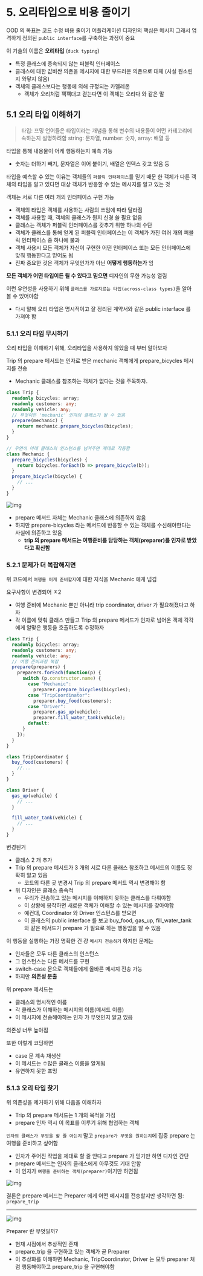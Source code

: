 # 5. 오리타입으로 비용 줄이기

OOD 의 목표는 코드 수정 비용 줄이기
어플리케이션 디자인의 핵심은 메시지
그래서 엄격하게 정의된 `public interface`를 구축하는 과정이 중요

이 기술의 이름은 **오리타입** (`duck typing`)

- 특정 클래스에 종속되지 않는 퍼블릭 인터페이스
- 클래스에 대한 값비싼 의존을 메시지에 대한 부드러운 의존으로 대체 (사실 뭔소린지 와닿지 않음)
- 객체의 클래스보다는 행동에 의해 규정되는 카멜레온
  - 객체가 오리처럼 꽥꽥대고 걷는다면 이 객체는 오리다 와 같은 말

## 5.1 오리 타입 이해하기

> 타입: 프밍 언어들은 타입이라는 개념을 통해 변수의 내용물이 어떤 카테고리에 속하는지 설명하려함
> string: 문자열, number: 숫자, array: 배열 등

타입을 통해 내용물이 어케 행동하는지 예측 가능

- 숫자는 더하기 빼기, 문자열은 이어 붙이기, 배열은 인덱스 갖고 있음 등

타입을 예측할 수 있는 이유는 객체들의 `퍼블릭 인터페이스`를 믿기 때문
한 객체가 다른 객체의 타입을 알고 있다면 대상 객체가 반응할 수 있는 메시지를 알고 있는 것

객체는 서로 다른 여러 개의 인터페이스 구현 가능

- 객체의 타입은 객체를 사용하는 사람의 쓰임에 따라 달라짐
- 객체를 사용할 때, 객체의 클래스가 뭔지 신경 쓸 필요 없음
- 클래스는 객체가 퍼블릭 인터페이스를 갖추기 위한 하나의 수단
- 객체가 클래스를 통해 얻게 된 퍼블릭 인터페이스는 이 객체가 가진 여러 개의 퍼블릭 인터페이스 중 하나에 불과
- 객체 사용시 모든 객체가 자신이 구현한 어떤 인터페이스 또는 모든 인터페이스에 맞춰 행동한다고 믿어도 됨
- 진짜 중요한 것은 객체가 무엇인가가 아닌 **어떻게 행동하는가** 임

**모든 객체가 어떤 타입이든 될 수 있다고 믿으면** 디자인의 무한 가능성 열림

이런 유연성을 사용하기 위해 `클래스를 가로지르는 타입(across-class types)`을 알아 볼 수 있어야함

- 다시 말해 오리 타입은 명시적이고 잘 정리된 계약서와 같은 public interface 를 가져야 함

### 5.1.1 오리 타입 무시하기

오리 타입을 이해하기 위해, 오리타입을 사용하지 않았을 때 부터 알아보자

Trip 의 prepare 메서드는 인자로 받은 mechanic 객체에게 prepare_bicycles 메시지를 전송

- Mechanic 클래스를 참조하는 객체가 없다는 것을 주목하자.

```typescript
class Trip {
  readonly bicycles: array;
  readonly customers: any;
  readonly vehicle: any;
  // 무엇이든 'mechanic' 인자의 클래스가 될 수 있음
  prepare(mechanic) {
    return mechanic.prepare_bicycles(bicycles);
  }
}

// 우연히 아래 클래스의 인스턴스를 넘겨주면 제대로 작동함
class Mechanic {
  prepare_bicycles(bicycles) {
    return bicycles.forEach(b => prepare_bicycle(b));
  }
  prepare_bicycle(bicycle) {
    // ...
  }
}
```

![img](./img/ch5-1.jpeg)

- prepare 메서드 자체는 Mechanic 클래스에 의존하지 않음
- 하지만 prepare-bicycles 라는 메서드에 반응할 수 있는 객체를 수신해야한다는 사실에 의존하고 있음
  - **trip 의 prepare 메서드는 여행준비를 담당하는 객체(preparer)를 인자로 받았다고 확신함**

### 5.2.1 문제가 더 복잡해지면

위 코드에서 `여행을 어케 준비할지`에 대한 지식을 Mechanic 에게 넘김

요구사항이 변경되어
ㅈ2
- 여행 준비에 Mechanic 뿐만 아니라 trip coordinator, driver 가 필요해졌다고 하자
- 각 이름에 맞춰 클래스 만들고 Trip 의 prepare 메서드가 인자로 넘어온 객체 각각에게 알맞은 행동을 호출하도록 수정하자

```typescript
class Trip {
  readonly bicycles: array;
  readonly customers: any;
  readonly vehicle: any;
  // 여행 준비과정 복잡
  prepare(preparers) {
    preparers.forEach(function(p) {
      switch (p.constructor.name) {
        case "Mechanic":
          preparer.prepare_bicycles(bicycles);
        case "TripCoordinator":
          preparer.buy_food(customers);
        case "Driver":
          preparer.gas_up(vehicle);
          preparer.fill_water_tank(vehicle);
        default:
      }
    });
  }
}

class TripCoordinator {
  buy_food(customers) {
    //...
  }
}

class Driver {
  gas_up(vehicle) {
    // ...
  }

  fill_water_tank(vehicle) {
    // ...
  }
}
```

변경된거

- 클래스 2 개 추가
- Trip 의 prepare 메서드가 3 개의 서로 다른 클래스 참조하고 메서드의 이름도 정확히 알고 있음
  - 코드의 다른 곳 변경시 Trip 의 prepare 메서드 역시 변경해야 함
- 위 디자인은 클래스 종속적
  - 우리가 전송하고 있는 메시지를 이해하지 못하는 클래스를 다뤄야함
  - 이 상황에 봉착하면 새로운 객체가 이해할 수 있는 메시지를 찾아야함
  - 예컨대, Coordinator 와 Driver 인스턴스를 받으면
  - 이 클래스의 public interface 를 보고 buy_food, gas_up, fill_water_tank 와 같은 메서드가 prepare 가 필요로 하는 행동임을 알 수 있음

이 행동을 실행하는 가장 명확한 건 걍 `메시지 전송하기`
하지만 문제는

- 인자들은 모두 다른 클래스의 인스턴스
- 그 인스턴스는 다른 메서드를 구현
- switch-case 문으로 객체들에게 올바른 메시지 전송 가능
- 하지만 **의존성 분출**

위 prepare 메서드는

- 클래스의 명시적인 이름
- 각 클래스가 이해하는 메시지의 이름(메서드 이름)
- 이 메시지에 전송해야하는 인자
  가 무엇인지 알고 있음

의존성 너무 높아짐

또한 이렇게 코딩하면

- case 문 계속 재생산
- 이 메서드는 수많은 클래스 이름을 알게됨
- 유연하지 못한 프밍

### 5.1.3 오리 타입 찾기

위 의존성을 제거하기 위해 다음을 이해하자

- Trip 의 prepare 메서드는 1 개의 목적을 가짐
- prepare 인자 역시 이 목표를 이루기 위해 협업하는 객체

`인자의 클래스가 무엇을 할 줄 아는지` 말고 `prepare가 무엇을 원하는지`에 집중
prepare 는 여행을 준비하고 싶어함

- 인자가 주어진 작업을 제대로 할 줄 안다고 prepare 가 믿기만 하면 디자인 간단
- prepare 메서드는 인자의 클래스에게 아무것도 기대 안함
- 이 인자가 `여행을 준비하는 객체(preparer)`이기만 하면됨

![img]('./img/ch5-2.jpeg)

결론은 prepare 메서드는 Preparer 에게 어떤 메시지를 전송할지만 생각하면 됨: `prepare_trip`

---

![img](./img/ch5-3.jpeg)

Preparer 란 무엇일까?

- 현재 시점에서 추상적인 존재
- prepare_trip 을 구현하고 있는 객체가 곧 Preparer
- 이 추상화를 이해하면 Mechanic, TripCoordinator, Driver 는 모두 preparer 처럼 행동해야하고 prepare_trip 을 구현해야함
